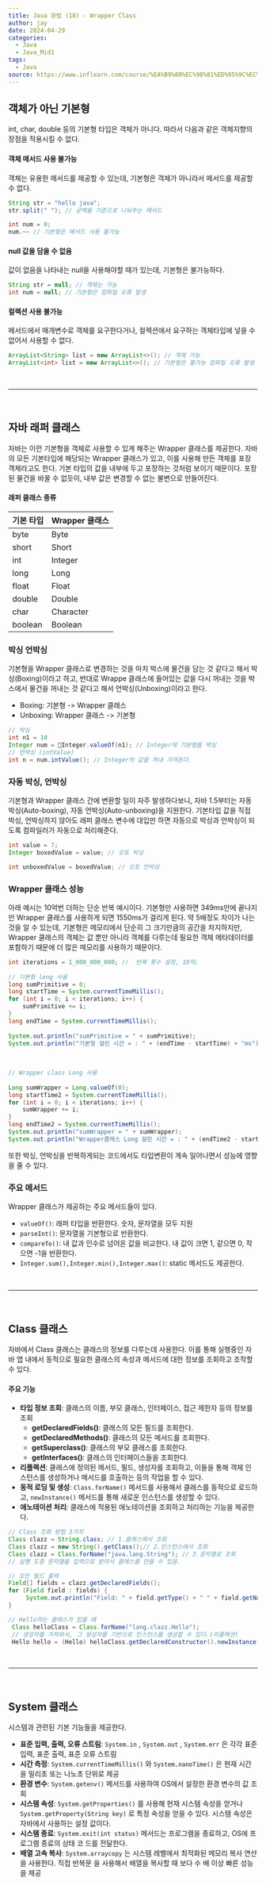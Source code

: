 ```yaml
---
title: Java 문법 (18) - Wrapper Class
author: jay
date: 2024-04-29
categories:
  - Java
  - Java_Mid1
tags:
  - Java
source: https://www.inflearn.com/course/%EA%B9%80%EC%98%81%ED%95%9C%EC%9D%98-%EC%8B%A4%EC%A0%84-%EC%9E%90%EB%B0%94-%EC%A4%91%EA%B8%89-1
---
```

## **객체가 아닌 기본형**

int, char, double 등의 기본형 타입은 객체가 아니다. 따라서 다음과 같은 객체지향의 장점을 적용시킬 수 없다. 

#### **객체 메서드 사용 불가능**
객체는 유용한 메서드를 제공할 수 있는데, 기본형은 객체가 아니라서 메서드를 제공할 수 없다.
```java
String str = "hello java";
str.split(" "); // 공백을 기준으로 나눠주는 메서드

int num = 0;
num.~~ // 기본형은 메서드 사용 불가능
```

#### **null 값을 담을 수 없음**

값이 없음을 나타내는 null을 사용해야할 때가 있는데, 기본형은 불가능하다.

```java
String str = null; // 객체는 가능
int num = null; // 기본형은 컴파일 오류 발생
```

#### **컬렉션 사용 불가능**

메서드에서 매개변수로 객체를 요구한다거나, 컬렉션에서 요구하는 객체타입에 넣을 수 없어서 사용할 수 없다.

```java
ArrayList<String> list = new ArrayList<>(); // 객체 가능
ArrayList<int> list = new ArrayList<>(); // 기본형은 불가능 컴파일 오류 발생
```
 
<br/>

---
<br/>

## **자바 래퍼 클래스**

자바는 이런 기본형을 객체로 사용할 수 있게 해주는 Wrapper 클래스를 제공한다. 자바의 모든 기본타입에 해당되는 Wrapper 클래스가 있고, 이를 사용해 만든 객체를 포장 객체라고도 한다. 기본 타입의 값을 내부에 두고 포장하는 것처럼 보이기 때문이다. 포장된 물건을 바꿀 수 없듯이, 내부 값은 변경할 수 없는 불변으로 만들어진다. 

#### 래퍼 클래스 종류

| 기본 타입   | Wrapper 클래스 |
| ------- | ----------- |
| byte    | Byte        |
| short   | Short       |
| int     | Integer     |
| long    | Long        |
| float   | Float       |
| double  | Double      |
| char    | Character   |
| boolean | Boolean     |

### **박싱 언박싱**

기본형을 Wrapper 클래스로 변경하는 것을 마치 박스에 물건을 담는 것 같다고 해서 박싱(Boxing)이라고 하고, 반대로 Wrappe 클래스에 들어있는 값을 다시 꺼내는 것을 박스에서 물건을 꺼내는 것 같다고 해서 언박싱(Unboxing)이라고 한다.

- Boxing: 기본형 -> Wrapper 클래스
- Unboxing: Wrapper 클래스 -> 기본형

```java
// 박싱
int n1 = 10
Integer num = Integer.valueOf(n1); // Integer에 기본형을 박싱
// 언박싱 (intValue)
int n = num.intValue(); // Integer의 값을 꺼내 가져온다.
```

### **자동 박싱, 언박싱**

기본형과 Wrapper 클래스 간에 변환할 일이 자주 발생하다보니, 자바 1.5부터는 자동 박싱(Auto-boxing), 자동 언박싱(Auto-unboxing)을 지원한다. 기본타입 값을 직접 박싱, 언박싱하지 않아도 래퍼 클래스 변수에 대입만 하면 자동으로 박싱과 언박싱이 되도록 컴파일러가 자동으로 처리해준다.

```java
int value = 7;  
Integer boxedValue = value; // 오토 박싱  

int unboxedValue = boxedValue; // 오토 언박싱
```

### **Wrapper 클래스 성능**

아래 예시는 10억번 더하는 단순 반복 예시이다. 기본형만 사용하면 349ms만에 끝나지만 Wrapper 클래스를 사용하게 되면 1550ms가 걸리게 된다. 약 5배정도 차이가 나는 것을 알 수 있는데, 기본형은 메모리에서 단순히 그 크기만큼의 공간을 차지하지만, Wrapper 클래스의 객체는 값 뿐만 아니라 객체를 다루는데 필요한 객체 메타데이터를 포함하기 때문에 더 많은 메모리를 사용하기 때문이다. 

```java
int iterations = 1_000_000_000; //  반복 횟수 설정, 10억;  
  
// 기본형 long 사용  
long sumPrimitive = 0;  
long startTime = System.currentTimeMillis();  
for (int i = 0; i < iterations; i++) {  
    sumPrimitive += i;  
}  
long endTime = System.currentTimeMillis();  
  
System.out.println("sumPrimitive = " + sumPrimitive);  
System.out.println("기본형 걸린 시간 = : " + (endTime - startTime) + "ms"); // 349ms , 0.35초 걸림  
  
  
  
// Wrapper class Long 사용  
  
Long sumWrapper = Long.valueOf(0);  
long startTime2 = System.currentTimeMillis();  
for (int i = 0; i < iterations; i++) {  
    sumWrapper += i;  
}  
long endTime2 = System.currentTimeMillis();  
System.out.println("sumWrapper = " + sumWrapper);  
System.out.println("Wrapper클래스 Long 걸린 시간 = : " + (endTime2 - startTime2) + "ms"); // 1550ms , 1.5초 걸림
```

또한 박싱, 언박싱을 반복하게되는 코드에서도 타입변환이 계속 일어나면서 성능에 영향을 줄 수 있다.

### **주요 메서드**

Wrapper 클래스가 제공하는 주요 메서드들이 있다.

- `valueOf()`: 래퍼 타입을 반환한다. 숫자, 문자열을 모두 지원
- `parseInt()`: 문자열을 기본형으로 반환한다.
- `compareTo()`: 내 값과 인수로 넘어온 값을 비교한다. 내 값이 크면 1, 같으면 0, 작으면 -1을 반환한다.
- `Integer.sum(),Integer.min(),Integer.max()`: static 메서드도 제공한다.

<br/>

---
<br/>

## **Class 클래스**

자바에서 Class 클래스는 클래스의 정보를 다루는데 사용한다. 이를 통해 실행중인 자바 앱 내에서 동적으로 필요한 클래스의 속성과 메서드에 대한 정보를 조회하고 조작할 수 있다.

#### **주요 기능**

- **타입 정보 조회**: 클래스의 이름, 부모 클래스, 인터페이스, 접근 제한자 등의 정보를 조회
	- **getDeclaredFields()**: 클래스의 모든 필드를 조회한다. 
	- **getDeclaredMethods()**: 클래스의 모든 메서드를 조회한다. 
	- **getSuperclass()**: 클래스의 부모 클래스를 조회한다. 
	- **getInterfaces()**: 클래스의 인터페이스들을 조회한다.
- **리플렉션**: 클래스에 정의된 메서드, 필드, 생성자를 조회하고, 이들을 통해 객체 인스턴스를 생성하거나 메서드를 호출하는 등의 작업을 할 수 있다.
- **동적 로딩 및 생성**: `Class.forName()` 메서드를 사용해서 클래스를 동적으로 로드하고, `newInstance()` 메서드를 통해 새로운 인스턴스를 생성할 수 있다.
- **애노테이션 처리**: 클래스에 적용된 애노테이션을 조회하고 처리하는 기능을 제공한다.


```java
// Class 조회 방법 3가지
Class clazz = String.class; // 1.클래스에서 조회  
Class clazz = new String().getClass();// 2.인스턴스에서 조회  
Class clazz = Class.forName("java.lang.String"); // 3.문자열로 조회
// 실행 도중 문자열을 입력으로 받아서 클래스를 만들 수 있음.
```

```java
// 모든 필드 출력
Field[] fields = clazz.getDeclaredFields(); 
for (Field field : fields) {
	 System.out.println("Field: " + field.getType() + " " + field.getName());
}
```

```java
// Hello라는 클래스가 있을 때
 Class helloClass = Class.forName("lang.clazz.Hello");
 // 생성자를 가져와서, 그 생성자를 기반으로 인스턴스를 생성할 수 있다.(리플렉션)
 Hello hello = (Hello) helloClass.getDeclaredConstructor().newInstance();
```


<br/>

---
<br/>

## **System 클래스**

시스템과 관련된 기본 기능들을 제공한다.

- **표준 입력, 출력, 오류 스트림**: `System.in` , `System.out` , `System.err` 은 각각 표준 입력, 표준 출력, 표준 오류 스트림
- **시간 측정**: `System.currentTimeMillis()` 와 `System.nanoTime()` 은 현재 시간을 밀리초 또는 나노초 단위로 제공
- **환경 변수**: `System.getenv()` 메서드를 사용하여 OS에서 설정한 환경 변수의 값 조회
- **시스템 속성**: `System.getProperties()` 를 사용해 현재 시스템 속성을 얻거나`System.getProperty(String key)` 로 특정 속성을 얻을 수 있다. 시스템 속성은 자바에서 사용하는 설정 값이다.  
- **시스템 종료**: `System.exit(int status)` 메서드는 프로그램을 종료하고, OS에 프로그램 종료의 상태 코 드를 전달한다.
- **배열 고속 복사**: `System.arraycopy` 는 시스템 레벨에서 최적화된 메모리 복사 연산을 사용한다. 직접 반복문 을 사용해서 배열을 복사할 때 보다 수 배 이상 빠른 성능을 제공
